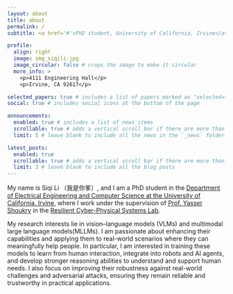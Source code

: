 ```yaml
---
layout: about
title: about
permalink: /
subtitle: <a href='#'>PhD student, University of California, Irvine</a>. #Address. Contacts. Motto. Etc.

profile:
  align: right
  image: img_siqili.jpg
  image_circular: false # crops the image to make it circular
  more_info: >
    <p>4111 Engineering Hall</p>
    <p>Irvine, CA 92617</p>

selected_papers: true # includes a list of papers marked as "selected={true}"
social: true # includes social icons at the bottom of the page

announcements:
  enabled: true # includes a list of news items
  scrollable: true # adds a vertical scroll bar if there are more than 3 news items
  limit: 5 # leave blank to include all the news in the `_news` folder

latest_posts:
  enabled: true
  scrollable: true # adds a vertical scroll bar if there are more than 3 new posts items
  limit: 3 # leave blank to include all the blog posts
---
```


My name is Siqi Li （我是你爹）, and I am a PhD student in the [Department of Electrical Engineering and Computer Science at the University of California, Irvine](https://engineering.uci.edu/dept/eecs), where I work under the supervision of [Prof. Yasser Shoukry](https://rcpsl.eng.uci.edu/yshoukry/) in the 
[Resilient Cyber-Physical Systems Lab](https://rcpsl.eng.uci.edu/). 

My research interests lie in vision–language models (VLMs) and multimodal large language models(MLLMs). I am passionate about enhancing their capabilities and applying them to real-world scenarios where they can meaningfully help people. In particular, I am interested in training these models to learn from human interaction, integrate into robots and AI agents, and develop stronger reasoning abilities to understand and support human needs. I also focus on improving their robustness against real-world challenges and adversarial attacks, ensuring they remain reliable and trustworthy in practical applications.


